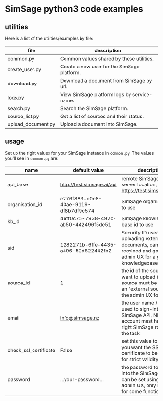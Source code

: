 # SimSage python3 code examples

## utilities

Here is a list of the utilities/examples by file:

| file               | description                                                                                                                 |
|--------------------|-------------------------------------------------|
| common.py          | Common values shared by these utilities.        |
| create_user.py     | Create a new user for the SimSage platform.     |
| download.py        | Download a document from SimSage by url.        |
| logs.py            | View SimSage platform logs by service-name.     |
| search.py          | Search the SimSage platform.                    |
| source_list.py     | Get a list of sources and their status.         |
| upload_document.py | Upload a document into SimSage.                 |


## usage
Set up the right values for your SimSage instance in `common.py`.  The values you'll see in `common.py` are:

| name                  | default value                        | description                                                                                                                 |
|-----------------------|--------------------------------------|-----------------------------------------------------------------------------------------------------------------------------|
| api_base              | http://test.simsage.ai/api           | remote SimSage SaaS server location, e.g. https://test.simsage.ai/api                                                       |
| organisation_id       | c276f883-e0c8-43ae-9119-df8b7df9c574 | SimSage organisation ID to use                                                                                              |
| kb_id                 | 46ff0c75-7938-492c-ab50-442496f5de51 | SimSage knowledge-base id to use                                                                                            |
| sid                   | 1282271b-6ffe-4435-a496-52d822442fb2 | Security ID used for uploading external documents, can be recylced and got from the admin UX for a given knowledgebase      |
| source_id             | 1                                    | the id of the source you want to upload into, this source must be set up as an "external source" in the admin UX for upload |
| email                 | info@simsage.nz                      | the user name / email used to sign-into the SimSage API, NB. this account must have the right SimSage roles for the task    |
| check_ssl_certificate | False                                | set this value to True if you want the SSL certificate to be checked for strict validity                                    |
| password              | ...your-password...                  | the password to sign-into the SimSage API, this can be set using the admin UX, only needed for some functionality           |

